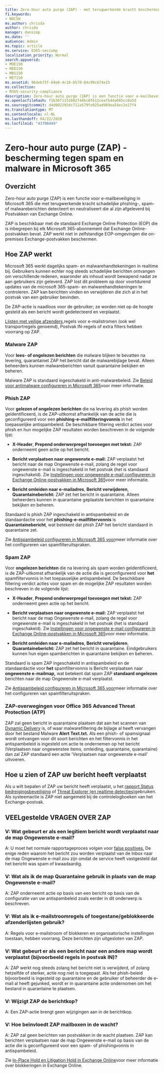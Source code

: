 ```yaml
---
title: Zero-hour auto purge (ZAP) - met terugwerkende kracht bescherming tegen spam, malware en phishing.
f1.keywords:
- NOCSH
ms.author: chrisda
author: chrisda
manager: dansimp
ms.date: ''
audience: Admin
ms.topic: article
ms.service: O365-seccomp
localization_priority: Normal
search.appverid:
- MOE150
- MED150
- MBS150
- MET150
ms.assetid: 96deb75f-64e8-4c10-b570-84c99c674e15
ms.collection:
- M365-security-compliance
description: Zero-hour auto purge (ZAP) is een functie voor e-mailbeveiliging in Microsoft 365 die spam-, malware- of phishingberichten detecteert die al bij Exchange Online zijn bezorgd. Hoe ZAP dit doet, hangt af van het type schadelijke inhoud dat wordt gedetecteerd.
ms.openlocfilehash: f1b36f1152882f446c8f611ceafb44a085cc0a5d
ms.sourcegitcommit: d4d082292dc711a579fe925ad989ea54ec2e27f4
ms.translationtype: MT
ms.contentlocale: nl-NL
ms.lasthandoff: 04/22/2020
ms.locfileid: "43708449"
---
```

# <a name="zero-hour-auto-purge-zap---protection-against-spam-and-malware-in-microsoft-365"></a>Zero-hour auto purge (ZAP) - bescherming tegen spam en malware in Microsoft 365

## <a name="overview"></a>Overzicht

Zero-hour auto purge (ZAP) is een functie voor e-mailbeveiliging in Microsoft 365 die met terugwerkende kracht schadelijke phishing-, spam- of malwareberichten detecteert en neutraliseert die al zijn afgeleverd bij Postvakken van Exchange Online.

ZAP is beschikbaar met de standaard Exchange Online Protection (EOP) die is inbegrepen bij elk Microsoft 365-abonnement dat Exchange Online-postvakken bevat. ZAP werkt niet in zelfstandige EOP-omgevingen die on-premises Exchange-postvakken beschermen.

## <a name="how-zap-works"></a>Hoe ZAP werkt

Microsoft 365 werkt dagelijks spam- en malwarehandtekeningen in realtime bij. Gebruikers kunnen echter nog steeds schadelijke berichten ontvangen om verschillende redenen, waaronder als inhoud wordt bewapend nadat ze aan gebruikers zijn geleverd. ZAP lost dit probleem op door voortdurend updates van de microsoft 365-spam- en malwarehandtekeningen te controleren. ZAP kan berichten vinden en verwijderen die zich al in het postvak van een gebruiker bevinden.

De ZAP-actie is naadloos voor de gebruiker; ze worden niet op de hoogte gesteld als een bericht wordt gedetecteerd en verplaatst.

[Lijsten met veilige afzenders,](create-safe-sender-lists-in-office-365.md)regels voor e-mailstromen (ook wel transportregels genoemd), Postvak IN-regels of extra filters hebben voorrang op ZAP.

### <a name="malware-zap"></a>Malware ZAP

Voor **lees- of ongelezen berichten** die malware blijken te bevatten na levering, quarantainet ZAP het bericht dat de malwarebijlage bevat. Alleen beheerders kunnen malwareberichten vanuit quarantaine bekijken en beheren.

Malware ZAP is standaard ingeschakeld in anti-malwarebeleid. Zie [Beleid voor antimalware configureren in Microsoft 365](configure-anti-malware-policies.md)voor meer informatie.

### <a name="phish-zap"></a>Phish ZAP

Voor **gelezen of ongelezen berichten** die na levering als phish worden geïdentificeerd, is de ZAP-uitkomst afhankelijk van de actie die is geconfigureerd voor een **phishing-e-mailfilteringvonnis** in het toepasselijke antispambeleid. De beschikbare filtering verdict acties voor phish en hun mogelijke ZAP resultaten worden beschreven in de volgende lijst:

- **X-Header**, **Prepend onderwerpregel toevoegen met tekst:** ZAP onderneemt geen actie op het bericht.

- **Bericht verplaatsen naar ongewenste e-mail:** ZAP verplaatst het bericht naar de map Ongewenste e-mail, zolang de regel voor ongewenste e-mail is ingeschakeld in het postvak (het is standaard ingeschakeld). Zie [Instellingen voor ongewenste e-mail configureren in Exchange Online-postvakken in Microsoft 365](configure-junk-email-settings-on-exo-mailboxes.md)voor meer informatie.

- **Bericht omleiden naar e-mailadres**, **Bericht verwijderen**, **Quarantainebericht:** ZAP zet het bericht in quarantaine. Alleen beheerders kunnen in quarantaine geplaatste berichten in quarantaine bekijken en beheren.

Standaard is phish ZAP ingeschakeld in antispambeleid en de standaardactie voor het **phishing-e-mailfiltervonnis** is **Quarantainebericht**, wat betekent dat phish ZAP het bericht standaard in quarantaine zet.

Zie [Antispambeleid configureren in Microsoft 365 voor](configure-your-spam-filter-policies.md)meer informatie over het configureren van spamfilteruitspraken.

### <a name="spam-zap"></a>Spam ZAP

Voor **ongelezen berichten** die na levering als spam worden geïdentificeerd, is de ZAP-uitkomst afhankelijk van de actie die is geconfigureerd voor **het** spamfiltervonnis in het toepasselijke antispambeleid. De beschikbare filtering verdict acties voor spam en de mogelijke ZAP resultaten worden beschreven in de volgende lijst:

- **X-Header**, **Prepend onderwerpregel toevoegen met tekst:** ZAP onderneemt geen actie op het bericht.

- **Bericht verplaatsen naar ongewenste e-mail:** ZAP verplaatst het bericht naar de map Ongewenste e-mail, zolang de regel voor ongewenste e-mail is ingeschakeld in het postvak (het is standaard ingeschakeld). Zie [Instellingen voor ongewenste e-mail configureren in Exchange Online-postvakken in Microsoft 365](configure-junk-email-settings-on-exo-mailboxes.md)voor meer informatie.

- **Bericht omleiden naar e-mailadres**, **Bericht verwijderen**, **Quarantainebericht:** ZAP zet het bericht in quarantaine. Eindgebruikers kunnen hun eigen spamberichten in quarantaine bekijken en beheren.

Standaard is spam ZAP ingeschakeld in antispambeleid en de standaardactie voor **het** spamfiltervonnis is Bericht verplaatsen naar **ongewenste e-mailmap,** wat betekent dat spam ZAP **standaard ongelezen** berichten naar de map Ongewenste e-mail verplaatst.

Zie [Antispambeleid configureren in Microsoft 365 voor](configure-your-spam-filter-policies.md)meer informatie over het configureren van spamfilteruitspraken.

### <a name="zap-considerations-for-office-365-advanced-threat-protection-atp"></a>ZAP-overwegingen voor Office 365 Advanced Threat Protection (ATP)

ZAP zal geen bericht in quarantaine plaatsen dat aan het scannen van [Dynamic Delivery](dynamic-delivery-and-previewing.md) is, of waar malwarefiltering de bijlage al heeft vervangen door het bestand Malware **Alert Text.txt.** Als een phish- of spamsignaal wordt ontvangen voor dit soort berichten en het filtervonnis in het antispambeleid is ingesteld om actie te ondernemen op het bericht (Verplaatsen naar ongewenstee items, omleiding, quarantaine, quarantaine) dan zal ZAP standaard een actie 'Verplaatsen naar ongewenste e-mail' uitvoeren.

## <a name="how-to-see-if-zap-moved-your-message"></a>Hoe u zien of ZAP uw bericht heeft verplaatst

Als u wilt bepalen of ZAP uw bericht heeft verplaatst, u het [rapport Status bedreigingsbeveiliging](view-email-security-reports.md#threat-protection-status-report) of [Threat Explorer (en realtime detecties)](threat-explorer.md)gebruiken. Als systeemactie is ZAP niet aangemeld bij de controlelogboeken van het Exchange-postvak.

## <a name="zap-faq"></a>VEELgestelde VRAGEN OVER ZAP

### <a name="q-what-happens-if-a-legitimate-message-is-moved-to-the-junk-email-folder"></a>V: Wat gebeurt er als een legitiem bericht wordt verplaatst naar de map Ongewenste e-mail?

A: U moet het normale rapportageproces volgen voor [false positives.](report-junk-email-messages-to-microsoft.md) De enige reden waarom het bericht zou worden verplaatst van de Inbox naar de map Ongewenste e-mail zou zijn omdat de service heeft vastgesteld dat het bericht was spam of kwaadaardig.

### <a name="q-what-if-i-use-the-quarantine-folder-instead-of-the-junk-mail-folder"></a>V: Wat als ik de map Quarantaine gebruik in plaats van de map Ongewenste e-mail?

A: ZAP onderneemt actie op basis van een bericht op basis van de configuratie van uw antispambeleid zoals eerder in dit onderwerp is beschreven.

### <a name="q-what-if-im-using-mail-flow-rules-or-allowedblocked-sender-lists"></a>V: Wat als ik e-mailstroomregels of toegestane/geblokkeerde afzenderlijsten gebruik?

A: Regels voor e-mailstroom of blokkeren en organisatorische instellingen toestaan, hebben voorrang. Deze berichten zijn uitgesloten van ZAP.

### <a name="q-what-if-a-message-is-moved-to-another-folder-eg-inbox-rules"></a>V: Wat gebeurt er als een bericht naar een andere map wordt verplaatst (bijvoorbeeld regels in postvak IN)?

A: ZAP werkt nog steeds zolang het bericht niet is verwijderd, of zolang hetzelfde of sterker, actie nog niet is toegepast. Als het phish-beleid bijvoorbeeld is ingesteld op quarantaine en de gebruiker of beheerder de e-mail al heeft gejunked, wordt er in quarantaine actie ondernomen om het bestand in quarantaine te plaatsen.

### <a name="q-does-zap-change-the-message-header"></a>V: Wijzigt ZAP de berichtkop?

A: Een ZAP-actie brengt geen wijzigingen aan in de berichtkop.

### <a name="q-how-does-zap-affect-mailboxes-on-hold"></a>V: Hoe beïnvloedt ZAP mailboxen in de wacht?

A: ZAP zal geen berichten van postvakken in de wacht plaatsen. ZAP kan berichten verplaatsen naar de map Ongewenste e-mail op basis van de actie die is geconfigureerd voor een spam- of phishingvonnis in antispambeleid.

Zie [In-Place Hold en Litigation Hold in Exchange Online](https://docs.microsoft.com/Exchange/security-and-compliance/in-place-and-litigation-holds)voor meer informatie over blokkeringen in Exchange Online.
